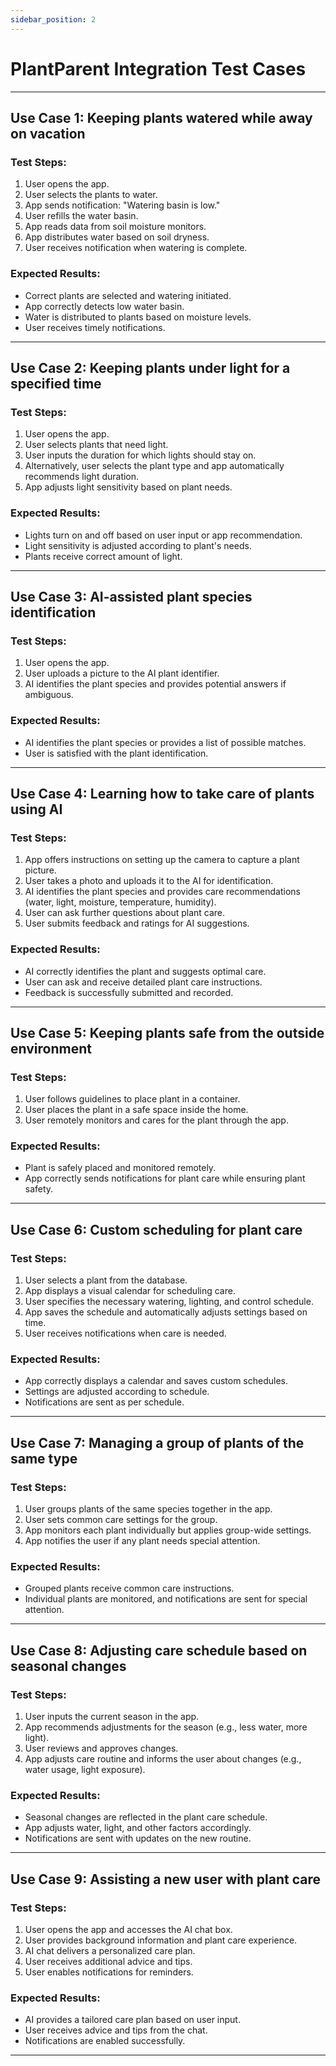 ```yaml
---
sidebar_position: 2
---
```


# PlantParent Integration Test Cases

---

## Use Case 1: Keeping plants watered while away on vacation
### Test Steps:
1. User opens the app.
2. User selects the plants to water.
3. App sends notification: "Watering basin is low."
4. User refills the water basin.
5. App reads data from soil moisture monitors.
6. App distributes water based on soil dryness.
7. User receives notification when watering is complete.
   
### Expected Results:
- Correct plants are selected and watering initiated.
- App correctly detects low water basin.
- Water is distributed to plants based on moisture levels.
- User receives timely notifications.

---

## Use Case 2: Keeping plants under light for a specified time
### Test Steps:
1. User opens the app.
2. User selects plants that need light.
3. User inputs the duration for which lights should stay on.
4. Alternatively, user selects the plant type and app automatically recommends light duration.
5. App adjusts light sensitivity based on plant needs.
   
### Expected Results:
- Lights turn on and off based on user input or app recommendation.
- Light sensitivity is adjusted according to plant's needs.
- Plants receive correct amount of light.

---

## Use Case 3: AI-assisted plant species identification
### Test Steps:
1. User opens the app.
2. User uploads a picture to the AI plant identifier.
3. AI identifies the plant species and provides potential answers if ambiguous.
   
### Expected Results:
- AI identifies the plant species or provides a list of possible matches.
- User is satisfied with the plant identification.

---

## Use Case 4: Learning how to take care of plants using AI
### Test Steps:
1. App offers instructions on setting up the camera to capture a plant picture.
2. User takes a photo and uploads it to the AI for identification.
3. AI identifies the plant species and provides care recommendations (water, light, moisture, temperature, humidity).
4. User can ask further questions about plant care.
5. User submits feedback and ratings for AI suggestions.

### Expected Results:
- AI correctly identifies the plant and suggests optimal care.
- User can ask and receive detailed plant care instructions.
- Feedback is successfully submitted and recorded.

---

## Use Case 5: Keeping plants safe from the outside environment
### Test Steps:
1. User follows guidelines to place plant in a container.
2. User places the plant in a safe space inside the home.
3. User remotely monitors and cares for the plant through the app.

### Expected Results:
- Plant is safely placed and monitored remotely.
- App correctly sends notifications for plant care while ensuring plant safety.

---

## Use Case 6: Custom scheduling for plant care
### Test Steps:
1. User selects a plant from the database.
2. App displays a visual calendar for scheduling care.
3. User specifies the necessary watering, lighting, and control schedule.
4. App saves the schedule and automatically adjusts settings based on time.
5. User receives notifications when care is needed.

### Expected Results:
- App correctly displays a calendar and saves custom schedules.
- Settings are adjusted according to schedule.
- Notifications are sent as per schedule.

---

## Use Case 7: Managing a group of plants of the same type
### Test Steps:
1. User groups plants of the same species together in the app.
2. User sets common care settings for the group.
3. App monitors each plant individually but applies group-wide settings.
4. App notifies the user if any plant needs special attention.

### Expected Results:
- Grouped plants receive common care instructions.
- Individual plants are monitored, and notifications are sent for special attention.

---

## Use Case 8: Adjusting care schedule based on seasonal changes
### Test Steps:
1. User inputs the current season in the app.
2. App recommends adjustments for the season (e.g., less water, more light).
3. User reviews and approves changes.
4. App adjusts care routine and informs the user about changes (e.g., water usage, light exposure).

### Expected Results:
- Seasonal changes are reflected in the plant care schedule.
- App adjusts water, light, and other factors accordingly.
- Notifications are sent with updates on the new routine.

---

## Use Case 9: Assisting a new user with plant care
### Test Steps:
1. User opens the app and accesses the AI chat box.
2. User provides background information and plant care experience.
3. AI chat delivers a personalized care plan.
4. User receives additional advice and tips.
5. User enables notifications for reminders.

### Expected Results:
- AI provides a tailored care plan based on user input.
- User receives advice and tips from the chat.
- Notifications are enabled successfully.
---



